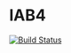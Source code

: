 # lAB4
[![Build Status](https://travis-ci.org/ArroWinter/lAB4.svg?branch=master)](https://travis-ci.org/ArroWinter/lAB4)
